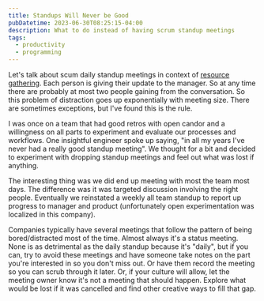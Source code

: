 ```yaml
---
title: Standups Will Never be Good
pubDatetime: 2023-06-30T08:25:15-04:00
description: What to do instead of having scrum standup meetings
tags:
  - productivity
  - programming
---
```


Let's talk about scum daily standup meetings in context of
[resource gathering](boredom-and-resource-gathering). Each person is giving their update to the
manager. So at any time there are probably at most two people gaining from the conversation. So this
problem of distraction goes up exponentially with meeting size. There are sometimes exceptions, but
I've found this is the rule.

I was once on a team that had good retros with open candor and a willingness on all parts to
experiment and evaluate our processes and workflows. One insightful engineer spoke up saying, "in
all my years I've never had a really good standup meeting". We thought for a bit and decided to
experiment with dropping standup meetings and feel out what was lost if anything.

The interesting thing was we did end up meeting with most the team most days. The difference was it
was targeted discussion involving the right people. Eventually we reinstated a weekly all team
standup to report up progress to manager and product (unfortunately open experimentation was
localized in this company).

Companies typically have several meetings that follow the pattern of being bored/distracted most of
the time. Almost always it's a status meeting. None is as detrimental as the daily standup because
it's "daily", but if you can, try to avoid these meetings and have someone take notes on the part
you're interested in so you don't miss out. Or have them record the meeting so you can scrub through
it later. Or, if your culture will allow, let the meeting owner know it's not a meeting that should
happen. Explore what would be lost if it was cancelled and find other creative ways to fill that
gap.
